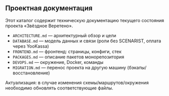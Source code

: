 ## Проектная документация

Этот каталог содержит техническую документацию текущего состояния проекта «Звёздное Веретено».

- `ARCHITECTURE.md` — архитектурный обзор и цели
- `DATABASE.md` — модель данных и связи (роли без SCENARIST, оплата через YooKassa)
- `FRONTEND.md` — фронтенд: страницы, конфиги, стек
- `PACKAGES.md` — описание пакетов монорепозитория
- `DEVOPS.md` — окружение, Docker, команды
 - `MIGRATION.md` — перенос проекта на другую машину (бэкапы/восстановление)

Актуализация: в случае изменения схемы/маршрутов/окружения необходимо обновлять соответствующие файлы.


